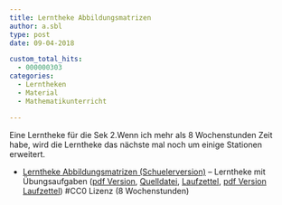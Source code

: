 ```yaml
---
title: Lerntheke Abbildungsmatrizen
author: a.sbl
type: post
date: 09-04-2018

custom_total_hits:
  - 000000303
categories:
  - Lerntheken
  - Material
  - Mathematikunterricht

---
```

Eine Lerntheke für die Sek 2.Wenn ich mehr als 8 Wochenstunden Zeit habe, wird die Lerntheke das nächste mal noch um einige Stationen erweitert.

  * [Lerntheke Abbildungsmatrizen (Schuelerversion)][1] &#8211; Lerntheke mit Übungsaufgaben ([pdf Version][2], [Quelldatei][1], [Laufzettel][3], [pdf Version Laufzettel][4]) #CC0 Lizenz (8 Wochenstunden)

 [1]: https://cws-usingen.next-cloud.org/index.php/s/teseAFFaMMaPkFb
 [2]: https://cws-usingen.next-cloud.org/index.php/s/bg4zPrwqSPb25dB
 [3]: https://cws-usingen.next-cloud.org/index.php/s/mrdb4SXZRGQAGQN
 [4]: https://cws-usingen.next-cloud.org/index.php/s/jK4ii3wLZwK4AWo